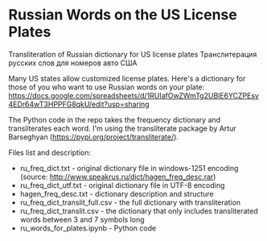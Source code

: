 # Russian Words on the US License Plates
Transliteration of Russian dictionary for US license plates
Транслитерация русских слов для номеров авто США

Many US states allow customized license plates. Here's a dictionary for those of you who want to use Russian words on your plate: https://docs.google.com/spreadsheets/d/1RUIafOwZWmTg2UBlE6YCZPEsv4EDr64wT3HPPFG8qkU/edit?usp=sharing

The Python code in the repo takes the frequency dictionary and transliterates each word. I'm using the transliterate package by Artur Barseghyan (https://pypi.org/project/transliterate/).

Files list and description:
- ru_freq_dict.txt - original dictionary file in windows-1251 encoding (source: http://www.speakrus.ru/dict/hagen_freq_desc.rar)
- ru_freq_dict_utf.txt - original dictionary file in UTF-8 encoding
- hagen_freq_desc.txt - dictionary description and structure
- ru_freq_dict_translit_full.csv - the full dictionary with transliteration
- ru_freq_dict_translit.csv - the dictionary that only includes transliterated words between 3 and 7 symbols long
- ru_words_for_plates.ipynb - Python code
